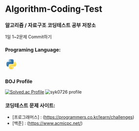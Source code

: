 
# Algorithm-Coding-Test
### 알고리즘 / 자료구조 코딩테스트 공부 저장소
1일 1~2문제 Commit하기 





<h3 align="left">Programing Language:</h3>

<p align="left"> <a href="https://www.python.org" target="_blank" rel="noreferrer"> <img src="https://raw.githubusercontent.com/devicons/devicon/master/icons/python/python-original.svg" alt="python" width="40" height="40"/> </a> 

<h3 align="left">BOJ Profile</h3>

[![Solved.ac Profile](http://mazassumnida.wtf/api/v2/generate_badge?boj=syk0726)](https://solved.ac/syk0726/)
![syk0726 profile](http://mazandi.herokuapp.com/api?handle=syk0726&theme=dark)

<h3 align="left">코딩테스트 문제 사이트:</h3>

- [프로그래머스] : (https://programmers.co.kr/learn/challenges)
- [백준] : (https://www.acmicpc.net/)
